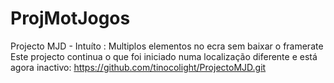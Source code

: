 # ProjMotJogos
Projecto MJD - Intuíto : Multiplos elementos no ecra sem baixar o framerate
Este projecto continua o que foi iniciado numa localização diferente e está agora inactivo: https://github.com/tinocolight/ProjectoMJD.git

